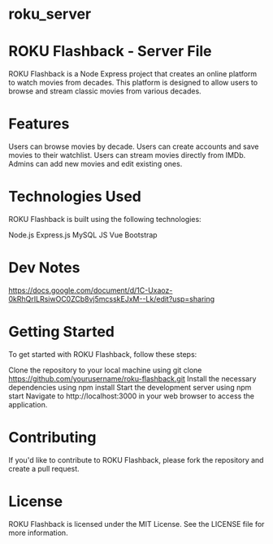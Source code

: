 # roku_server

# ROKU Flashback - Server File

ROKU Flashback is a Node Express project that creates an online platform to watch movies from decades. This platform is designed to allow users to browse and stream classic movies from various decades.

# Features

Users can browse movies by decade.
Users can create accounts and save movies to their watchlist.
Users can stream movies directly from IMDb.
Admins can add new movies and edit existing ones.

# Technologies Used

ROKU Flashback is built using the following technologies:

Node.js
Express.js
MySQL
JS
Vue
Bootstrap

# Dev Notes

https://docs.google.com/document/d/1C-Uxaoz-0kRhQrILRsiwOC0ZCb8vj5mcsskEJxM--Lk/edit?usp=sharing

# Getting Started

To get started with ROKU Flashback, follow these steps:

Clone the repository to your local machine using git clone https://github.com/yourusername/roku-flashback.git
Install the necessary dependencies using npm install
Start the development server using npm start
Navigate to http://localhost:3000 in your web browser to access the application.

# Contributing

If you'd like to contribute to ROKU Flashback, please fork the repository and create a pull request.

# License

ROKU Flashback is licensed under the MIT License. See the LICENSE file for more information.
